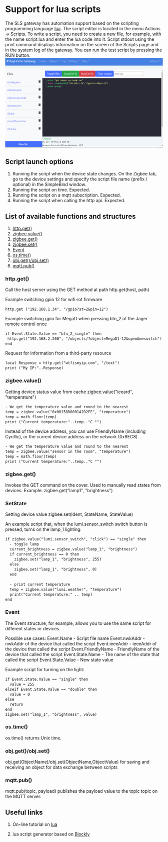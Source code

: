 # Support for lua scripts

The SLS gateway has automation support based on the scripting programming language [lua](https://ru.wikipedia.org/wiki/Lua). The script editor is located in the menu Actions -> Scripts. To write a script, you need to create a new file, for example, with the name script.lua and enter the lua code into it.
Script stdout using the print command displays information on the screen of the Scripts page and in the system log of the gateway. You can run the test script by pressing the RUN button.
![](/img/lua.png)


## Script launch options
1) Running the script when the device state changes. On the Zigbee tab, go to the device settings and specify the script file name (prefix / optional) in the SimpleBind window.
2) Running the script on time. Expected.
3) Running the script on a mqtt subscription. Expected.
4) Running the script when calling the http api. Expected.


## List of available functions and structures
1) [http.get()](lua_eng.md#http.get ())
2) [zigbee.value()](lua_eng.md#zigbee.value ())
3) [zigbee.get()](lua_eng.md#zigbee.get ())
4) [zigbee.set()](lua_eng.md#zigbee.set ())
5) [Event](lua_eng.md#event)
6) [os.time()](lua_eng.md#os.time())
7) [obj.get()/obj.set()](lua_eng.md#obj.get()/obj.set())
8) [mqtt.pub()](lua_eng.md#mqtt.pub())


### http.get()
Call the host server using the GET method at path http.get(host, path)


Example switching gpio 12 for wifi-iot firmware
```
http.get ("192.168.1.34", "/gpio?st=2&pin=12")
```

Example switching gpio for MegaD when pressing btn_2 of the Jager remote control once
```
if Event.State.Value == "btn_2_single" then
 http.get("192.168.2.200", "/objects/?object=MegaD1-12&op=m&m=switch")
end
```

Request for information from a third-party resource
```
local Response = http.get("wtfismyip.com", "/text")
print ("My IP:"..Response)
```

### zigbee.value()
Getting device status value from cache zigbee.value("ieeard", "temperature")

```
- We get the temperature value and round to the nearest
temp = zigbee.value("0x00158D0001A2D2FE", "temperature")
temp = math.floor(temp)
print ("Current temperature:"..temp.."C °")
```

Instead of the device address, you can use FriendlyName (including Cyrillic), or the current device address on the network (0x9EC8).
```
- We get the temperature value and round to the nearest
temp = zigbee.value("sensor in the room", "temperature")
temp = math.floor(temp)
print ("Current temperature:"..temp.."C °")
```

### zigbee.get()
Invokes the GET command on the cover. Used to manually read states from devices.
Example: zigbee.get("lamp1", "brightness")

### SetState
Setting device value zigbee.set(Ident, StateName, StateValue)

An example script that, when the lumi.sensor_switch switch button is pressed, turns on the lamp_1 lighting:
```
if zigbee.value("lumi.sensor_switch", "click") == "single" then
  - toggle lamp
  current_brightness = zigbee.value("lamp_1", "brightness")
  if current_brightness == 0 then
    zigbee.set("lamp_1", "brightness", 255)
  else
    zigbee.set("lamp_1", "brightness", 0)
  end
 
  - print current temperature
  temp = zigbee.value("lumi.weather", "temperature")
  print("Current temperature:" .. temp)
end
```
### Event
The Event structure, for example, allows you to use the same script for different states or devices.

Possible use cases:
Event.Name - Script file name
Event.nwkAddr - nwkAddr of the device that called the script
Event.ieeeAddr - ieeeAddr of the device that called the script
Event.FriendlyName - FriendlyName of the device that called the script
Event.State.Name - The name of the state that called the script
Event.State.Value - New state value

Example script for turning on the light:
```
if Event.State.Value == "single" then
  value = 255
elseif Event.State.Value == "double" then
  value = 0
else
  return
end
zigbee.set("lamp_1", "brightness", value)
```

### os.time()
os.time() returns Unix time.

### obj.get()/obj.set()
obj.get(ObjectName)/obj.set(ObjectName,ObjectValue) for saving and receiving an object for data exchange between scripts

### mqtt.pub()
mqtt.pub(topic, payload) publishes the payload value to the topic topic on the MQTT server.


## Useful links
1) On-line tutorial on [lua](https://zserge.wordpress.com/2012/02/23/lua-%D0%B7%D0%B0-60-%D0%BC%D0%B8%D0%BD%D1%83%D1%82)

2) lua script generator based on [Blockly](http://www.blockly-lua.appspot.com/static/apps/code/index.html)
